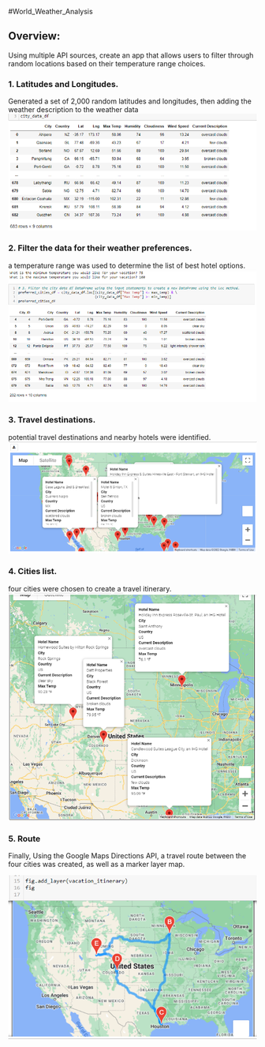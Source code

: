 #World_Weather_Analysis
## Overview:
Using multiple API sources, create an app that allows users to filter through random locations based on their temperature range choices.
###  1.	Latitudes and Longitudes.
Generated a set of 2,000 random latitudes and longitudes, then adding the weather description to the weather data
![](img_api/api1.png)

###  2.	Filter the data for their weather preferences.
a temperature range was used to determine the list of best hotel options.
![](img_api/api2.png)

###  3.	Travel destinations. 
potential travel destinations and nearby hotels were identified.
![](img_api/api3.png)

###  4.	Cities list.
 four cities were chosen to create a travel itinerary.
![](img_api/api4.png)

###  5. Route
Finally, Using the Google Maps Directions API, a travel route between the four cities was created, as well as a marker layer map.

![](img_api/api5.png)


